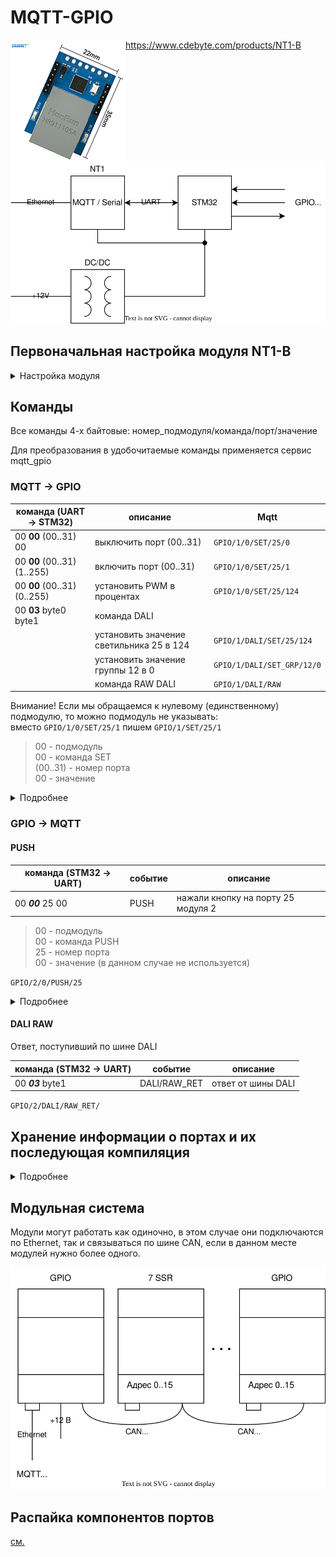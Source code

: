 # MQTT-GPIO

<img align="left"  src="img_1.png">



https://www.cdebyte.com/products/NT1-B

![](gpio1.svg)

## Первоначальная настройка модуля NT1-B
<details><summary>Настройка модуля</summary>
  
Первоначально модуль сидит на статическом адресе 192.168.3.3
настраиваем сеть компа и заходим

![](nt1b_mqtt_settings.png)

Настоятельно рекомендую настроить именно автоматическое получение адреса по DHCP.

Устанавливаем там где 0, нужный нам порядковый номер модуля и нажимаем submit,
пароль для сохранения 123456 после чего перезагружаем по питанию.

В сети его потом можно будет найти по доменному имени MAC адресу:
![](mac-domain.png)

</details>


## Команды

Все команды 4-х байтовые: номер_подмодуля/команда/порт/значение

Для преобразования в удобочитаемые команды применяется сервис mqtt_gpio

### MQTT -> GPIO

| команда (UART -> STM32)     | описание                                 | Mqtt                       |
|-----------------------------|------------------------------------------|----------------------------|
| 00 **00** (00..31) 00       | выключить порт (00..31)                  | `GPIO/1/0/SET/25/0`        |
| 00 **00** (00..31) (1..255) | включить порт (00..31)                   | `GPIO/1/0/SET/25/1`        |
| 00 **00** (00..31) (0..255) | установить PWM в процентах               | `GPIO/1/0/SET/25/124`      |
| 00 **03** byte0 byte1       | команда DALI                             |                            |
|                             | установить значение светильника 25 в 124 | `GPIO/1/DALI/SET/25/124`   |
|                             | установить значение группы 12 в 0        | `GPIO/1/DALI/SET_GRP/12/0` |
|                             | команда RAW DALI                         | `GPIO/1/DALI/RAW`          |

Внимание! Если мы обращаемся к нулевому (единственному) подмодулю, то можно подмодуль не указывать:  
вместо `GPIO/1/0/SET/25/1` пишем `GPIO/1/SET/25/1`

> 00 - подмодуль  
> 00 - команда SET  
> (00..31) - номер порта  
> 00 - значение  

<details><summary>Подробнее</summary>

![](mqtt_messages_receive.svg)

</details>

### GPIO -> MQTT

#### PUSH

| команда (STM32 -> UART) | событие      | описание                           |
|-------------------------|--------------|------------------------------------|
| 00 **_00_** 25 00       | PUSH         | нажали кнопку на порту 25 модуля 2 |

> 00 - подмодуль  
> 00 - команда PUSH  
> 25 - номер порта  
> 00 - значение (в данном случае не используется)  

`GPIO/2/0/PUSH/25`

<details><summary>Подробнее</summary>

![](mqtt_messages_event.svg)

</details>

#### DALI RAW

Ответ, поступивший по шине DALI


| команда (STM32 -> UART) | событие      | описание           |
|-------------------------|--------------|--------------------|
| 00 **_03_** byte1       | DALI/RAW_RET | ответ от шины DALI |

`GPIO/2/DALI/RAW_RET/`

## Хранение информации о портах и их последующая компиляция

<details><summary>Подробнее</summary>

```json
{
  "0": {
    "type": "button",
    "active_level": 0,
    "long_press": 0,
  },
  "1": {
    "type": "output",
    "active_level": 0
  },
  "2": {
    "type": "led_button",
    "active_level": 0
  },
  "3": {
    "type": "led_button_led"
  },
  "4": {
    "type": "counter",
    "active_level": 0,
    "tick": 1000
  }
}
```

</details>


## Модульная система

Модули могут работать как одиночно, в этом случае они подключаются по Ethernet, так и связываться по шине CAN, если в данном месте модулей нужно более одного.

![](can_modules.svg)

## Распайка компонентов портов

[см.](gpio_pic/readme.md)
